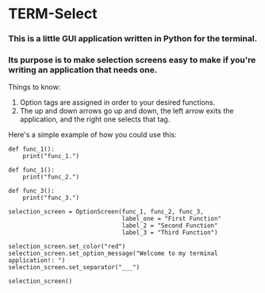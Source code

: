 # TERM-Select

### This is a little GUI application written in Python for the terminal.
### Its purpose is to make selection screens easy to make if you're writing an application that needs one.

Things to know:
1. Option tags are assigned in order to your desired functions.
2. The up and down arrows go up and down, the left arrow exits the application, and the right one selects that tag.

Here's a simple example of how you could use this:

    def func_1():
        print("func_1.")

    def func_1():
        print("func_2.")

    def func_3():
        print("func_3.")

    selection_screen = OptionScreen(func_1, func_2, func_3,
                                    label_one = "First Function"
                                    label_2 = "Second Function"
                                    label_3 = "Third Function")

    selection_screen.set_color("red")
    selection_screen.set_option_message("Welcome to my terminal application!: ")
    selection_screen.set_separator("___")

    selection_screen()
